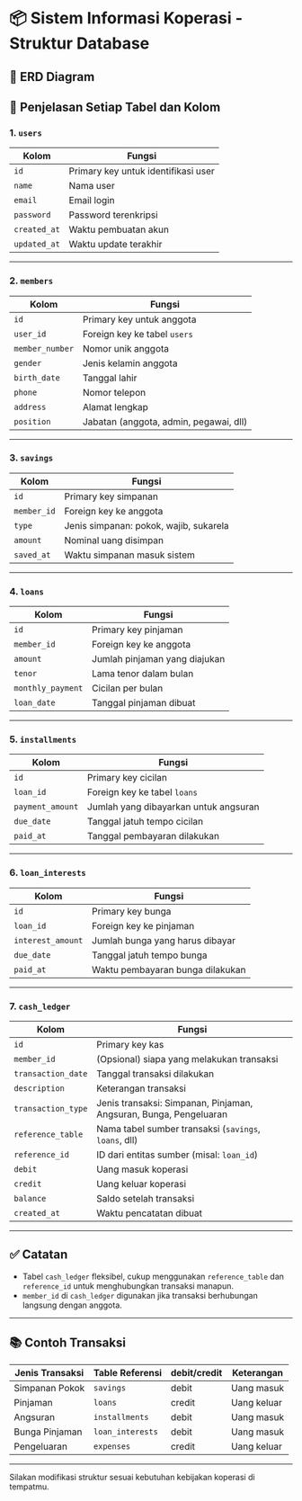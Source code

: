 # 📦 Sistem Informasi Koperasi - Struktur Database

## 📌 ERD Diagram

## 🧩 Penjelasan Setiap Tabel dan Kolom

### 1. `users`
| Kolom          | Fungsi |
|----------------|--------|
| `id`           | Primary key untuk identifikasi user |
| `name`         | Nama user |
| `email`        | Email login |
| `password`     | Password terenkripsi |
| `created_at`   | Waktu pembuatan akun |
| `updated_at`   | Waktu update terakhir |

---

### 2. `members`
| Kolom          | Fungsi |
|----------------|--------|
| `id`           | Primary key untuk anggota |
| `user_id`      | Foreign key ke tabel `users` |
| `member_number`| Nomor unik anggota |
| `gender`       | Jenis kelamin anggota |
| `birth_date`   | Tanggal lahir |
| `phone`        | Nomor telepon |
| `address`      | Alamat lengkap |
| `position`     | Jabatan (anggota, admin, pegawai, dll) |

---

### 3. `savings`
| Kolom          | Fungsi |
|----------------|--------|
| `id`           | Primary key simpanan |
| `member_id`    | Foreign key ke anggota |
| `type`         | Jenis simpanan: pokok, wajib, sukarela |
| `amount`       | Nominal uang disimpan |
| `saved_at`     | Waktu simpanan masuk sistem |

---

### 4. `loans`
| Kolom          | Fungsi |
|----------------|--------|
| `id`           | Primary key pinjaman |
| `member_id`    | Foreign key ke anggota |
| `amount`       | Jumlah pinjaman yang diajukan |
| `tenor`        | Lama tenor dalam bulan |
| `monthly_payment` | Cicilan per bulan |
| `loan_date`    | Tanggal pinjaman dibuat |

---

### 5. `installments`
| Kolom          | Fungsi |
|----------------|--------|
| `id`           | Primary key cicilan |
| `loan_id`      | Foreign key ke tabel `loans` |
| `payment_amount` | Jumlah yang dibayarkan untuk angsuran |
| `due_date`     | Tanggal jatuh tempo cicilan |
| `paid_at`      | Tanggal pembayaran dilakukan |

---

### 6. `loan_interests`
| Kolom          | Fungsi |
|----------------|--------|
| `id`           | Primary key bunga |
| `loan_id`      | Foreign key ke pinjaman |
| `interest_amount` | Jumlah bunga yang harus dibayar |
| `due_date`     | Tanggal jatuh tempo bunga |
| `paid_at`      | Waktu pembayaran bunga dilakukan |

---

### 7. `cash_ledger`
| Kolom          | Fungsi |
|----------------|--------|
| `id`           | Primary key kas |
| `member_id`    | (Opsional) siapa yang melakukan transaksi |
| `transaction_date` | Tanggal transaksi dilakukan |
| `description`  | Keterangan transaksi |
| `transaction_type` | Jenis transaksi: Simpanan, Pinjaman, Angsuran, Bunga, Pengeluaran |
| `reference_table` | Nama tabel sumber transaksi (`savings`, `loans`, dll) |
| `reference_id` | ID dari entitas sumber (misal: `loan_id`) |
| `debit`        | Uang masuk koperasi |
| `credit`       | Uang keluar koperasi |
| `balance`      | Saldo setelah transaksi |
| `created_at`   | Waktu pencatatan dibuat |

---

## ✅ Catatan
- Tabel `cash_ledger` fleksibel, cukup menggunakan `reference_table` dan `reference_id` untuk menghubungkan transaksi manapun.
- `member_id` di `cash_ledger` digunakan jika transaksi berhubungan langsung dengan anggota.

---

## 📚 Contoh Transaksi
| Jenis Transaksi | Table Referensi | debit/credit | Keterangan |
|-----------------|------------------|--------------|------------|
| Simpanan Pokok  | `savings`        | debit        | Uang masuk |
| Pinjaman        | `loans`          | credit       | Uang keluar |
| Angsuran        | `installments`   | debit        | Uang masuk |
| Bunga Pinjaman  | `loan_interests` | debit        | Uang masuk |
| Pengeluaran     | `expenses`       | credit       | Uang keluar |

---

Silakan modifikasi struktur sesuai kebutuhan kebijakan koperasi di tempatmu.
